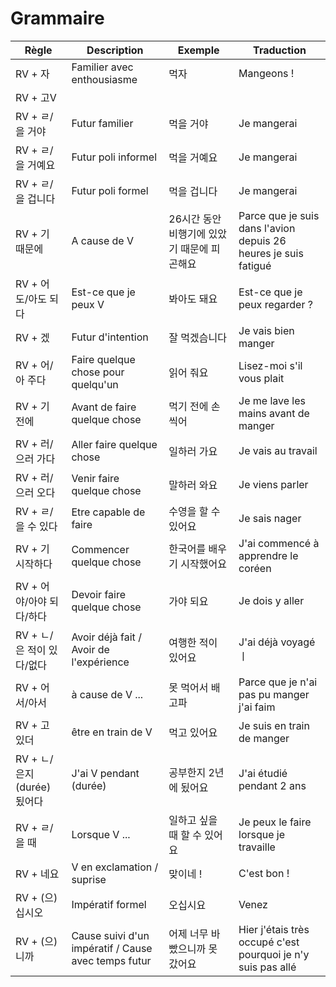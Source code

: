 # Grammaire

| Règle   | Description | Exemple  | Traduction |
|---|---|---|---|
| RV + 자 | Familier avec enthousiasme  | 먹자 | Mangeons ! |
| RV + 고V | | |
| RV + ㄹ/을 거야 | Futur familier | 먹을 거야 | Je mangerai |
| RV + ㄹ/을 거예요 | Futur poli informel | 먹을 거예요 | Je mangerai |
| RV + ㄹ/을 겁니다 | Futur poli formel | 먹을 겁니다 | Je mangerai |
| RV + 기 때문에 | A cause de V | 26시간 동안 비행기에 있았기 때문에 피곤해요 | Parce que je suis dans l'avion depuis 26 heures je suis fatigué |
| RV + 어도/아도 되다 | Est-ce que je peux V | 봐아도 돼요 | Est-ce que je peux regarder ? |
| RV + 겠 | Futur d'intention | 잘 먹겠슴니다 | Je vais bien manger |
| RV + 어/아 주다 | Faire quelque chose pour quelqu'un | 읽어 줘요 | Lisez-moi s'il vous plait |
| RV + 기 전에 | Avant de faire quelque chose | 먹기 전에 손 씩어 | Je me lave les mains avant de manger |
| RV + 러/으러 가다 | Aller faire quelque chose | 일하러 가요 | Je vais au travail |
| RV + 러/으러 오다 | Venir faire quelque chose | 말하러 와요 | Je viens parler |
| RV + ㄹ/을 수 있다 | Etre capable de faire | 수영을 할 수 있어요 | Je sais nager |
| RV + 기 시작하다 | Commencer quelque chose | 한국어를 배우기 시작했어요 | J'ai commencé à apprendre le coréen |
| RV + 어야/아야 되다/하다 | Devoir faire quelque chose | 가야 되요 | Je dois y aller |
| RV + ㄴ/은 적이 있다/없다 | Avoir déjà fait / Avoir de l'expérience | 여행한 적이 있어요 | J'ai déjà voyagé ㅣ
| RV + 어서/아서 | à cause de V ... | 못 먹어서 배 고파 | Parce que je n'ai pas pu manger j'ai faim |
| RV + 고 있더 | être en train de V | 먹고 있어요 | Je suis en train de manger |
| RV + ㄴ/은지 (durée) 됬어다 | J'ai V pendant (durée) | 공부한지 2년에 됬어요 | J'ai étudié pendant 2 ans |
| RV + ㄹ/을 때 | Lorsque V ... | 일하고 싶을 때 할 수 있어요 | Je peux le faire lorsque je travaille |
| RV + 네요 | V en exclamation / suprise | 맞이네 ! | C'est bon ! |
| RV + (으)십시오 | Impératif formel | 오십시요 | Venez |
| RV + (으)니까 | Cause suivi d'un impératif / Cause avec temps futur | 어제 너무 바빴으니까 못 갔어요 | Hier j'étais très occupé c'est pourquoi je n'y suis pas allé |
